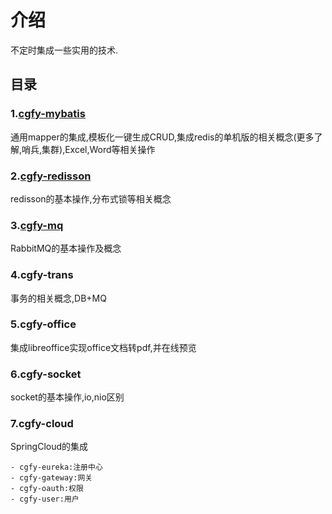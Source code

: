 # 介绍
不定时集成一些实用的技术.

## 目录
### 1.[cgfy-mybatis](https://gitee.com/free/Mapper/wikis/Home )


通用mapper的集成,模板化一键生成CRUD,集成redis的单机版的相关概念(更多了解,哨兵,集群),Excel,Word等相关操作

### 2.[cgfy-redisson](https://blog.csdn.net/qq877507054/article/details/107610780)


redisson的基本操作,分布式锁等相关概念

### 3.[cgfy-mq](https://blog.csdn.net/qq877507054/article/details/102967445)


RabbitMQ的基本操作及概念

### 4.cgfy-trans


事务的相关概念,DB+MQ

### 5.cgfy-office


集成libreoffice实现office文档转pdf,并在线预览

### 6.cgfy-socket

socket的基本操作,io,nio区别

### 7.cgfy-cloud

SpringCloud的集成

    - cgfy-eureka:注册中心
    - cgfy-gateway:网关
    - cgfy-oauth:权限
    - cgfy-user:用户


